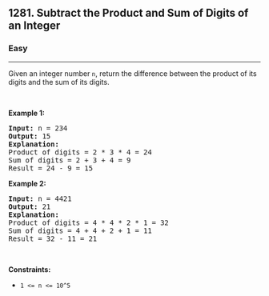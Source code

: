 <h2>1281. Subtract the Product and Sum of Digits of an Integer</h2><h3>Easy</h3><hr><div style="user-select: auto;">Given an integer number <code style="user-select: auto;">n</code>, return the difference between the product of its digits and the sum of its digits.
<p style="user-select: auto;">&nbsp;</p>
<p style="user-select: auto;"><strong style="user-select: auto;">Example 1:</strong></p>

<pre style="user-select: auto;"><strong style="user-select: auto;">Input:</strong> n = 234
<strong style="user-select: auto;">Output:</strong> 15 
<b style="user-select: auto;">Explanation:</b> 
Product of digits = 2 * 3 * 4 = 24 
Sum of digits = 2 + 3 + 4 = 9 
Result = 24 - 9 = 15
</pre>

<p style="user-select: auto;"><strong style="user-select: auto;">Example 2:</strong></p>

<pre style="user-select: auto;"><strong style="user-select: auto;">Input:</strong> n = 4421
<strong style="user-select: auto;">Output:</strong> 21
<b style="user-select: auto;">Explanation: 
</b>Product of digits = 4 * 4 * 2 * 1 = 32 
Sum of digits = 4 + 4 + 2 + 1 = 11 
Result = 32 - 11 = 21
</pre>

<p style="user-select: auto;">&nbsp;</p>
<p style="user-select: auto;"><strong style="user-select: auto;">Constraints:</strong></p>

<ul style="user-select: auto;">
	<li style="user-select: auto;"><code style="user-select: auto;">1 &lt;= n &lt;= 10^5</code></li>
</ul>
</div>